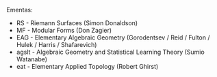 Ementas:

- RS	- Riemann Surfaces (Simon Donaldson)
- MF	- Modular Forms (Don Zagier)
- EAG	- Elementary Algebraic Geometry (Gorodentsev / Reid / Fulton / Hulek / Harris / Shafarevich)
- agslt	- Algebraic Geometry and Statistical Learning Theory (Sumio Watanabe)
- eat	- Elementary Applied Topology (Robert Ghirst)

